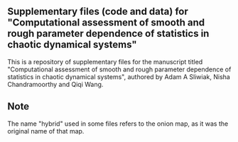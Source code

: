 ## Supplementary files (code and data) for "Computational assessment of smooth and rough parameter dependence of statistics in chaotic dynamical systems"

This is a repository of supplementary files for the manuscript titled "Computational assessment of smooth and rough parameter dependence of statistics in chaotic dynamical systems", authored by Adam A Sliwiak, Nisha Chandramoorthy and Qiqi Wang.

## Note

The name "hybrid" used in some files refers to the onion map, as it was the original name of that map.
 
